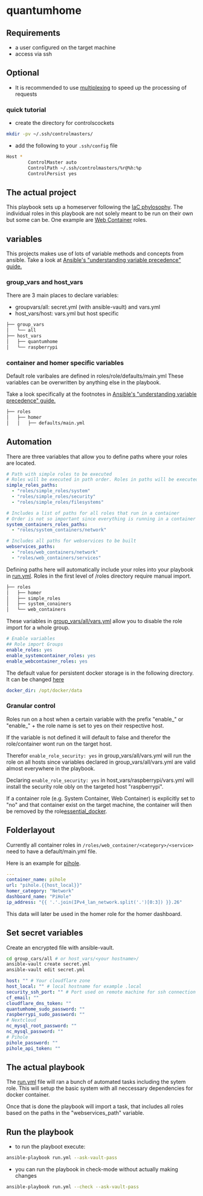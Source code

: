 # quantumhome

## Requirements

- a user configured on the target machine
- access via ssh

## Optional

- It is recommended to use [multiplexing](https://en.wikibooks.org/wiki/OpenSSH/Cookbook/Multiplexing) to speed up the processing of requests

### quick tutorial

- create the directory for controlscockets

```bash
mkdir -pv ~/.ssh/controlmasters/
```

- add the following to your `.ssh/config` file

```bash
Host *
        ControlMaster auto
        ControlPath ~/.ssh/controlmasters/%r@%h:%p
        ControlPersist yes
```

## The actual project

This playbook sets up a homeserver following the [IaC phylosophy](https://en.wikipedia.org/wiki/Infrastructure_as_code). The individual roles in this playbook are not solely meant to be run on their own but some can be. One example are [Web Container](https://github.com/quantumfate/quantumhome/tree/main/roles/web_containers) roles.

## variables

This projects makes use of lots of variable methods and concepts from ansible.
Take a look at [Ansible's "understanding variable precedence" guide.](https://docs.ansible.com/ansible/latest/user_guide/playbooks_variables.html#understanding-variable-precedence)

### group_vars and host_vars

There are 3 main places to declare variables:

- groupvars/all: secret.yml (with ansible-vault) and vars.yml
- host_vars/host: vars.yml but host specific

```bash
├── group_vars
│   └── all
├── host_vars
│   ├── quantumhome
│   └── raspberrypi
```

### container and homer specific variables

Default role varibales are defined in roles/role/defaults/main.yml
These variables can be overwritten by anything else in the playbook.

Take a look specifically at the footnotes in [Ansible's "understanding variable precedence" guide.](https://docs.ansible.com/ansible/latest/user_guide/playbooks_variables.html#understanding-variable-precedence)

```bash
├── roles
│   ├── homer
│   │   ├── defaults/main.yml
```

## Automation

There are three variables that allow you to define paths where your roles are located.

```yaml
# Path with simple roles to be executed
# Roles will be executed in path order. Roles in paths will be executed in alphabetical order.
simple_roles_paths:
  - "roles/simple_roles/system"
  - "roles/simple_roles/security"
  - "roles/simple_roles/filesystems"

# Includes a list of paths for all roles that run in a container
# Order is not so important since everything is running in a container
system_containers_roles_paths:
  - "roles/system_containers/network"

# Includes all paths for webservices to be built
webservices_paths:
  - "roles/web_containers/network"
  - "roles/web_containers/services"
```

Defining paths here will automatically include your roles into your playbook in [run.yml](run.yml). Roles in the first level of /roles directory require manual import.

```bash
├── roles
│   ├── homer
│   ├── simple_roles
│   ├── system_conainers
│   └── web_containers
```

These variables in [group_vars/all/vars.yml](https://github.com/quantumfate/quantumhome/blob/main/group_vars/all/vars.yml) allow you to disable the role import for a whole group.

```yaml
# Enable variables
## Role import Groups
enable_roles: yes
enable_systemcontainer_roles: yes
enable_webcontainer_roles: yes
```

The default value for persistent docker storage is in the following directory. It can be changed [here](https://github.com/quantumfate/quantumhome/blob/main/roles/simple_roles/system/essential_docker/defaults/main.yml)

```yaml
docker_dir: /opt/docker/data
```

### Granular control

Roles run on a host when a certain variable with the prefix "enable_" or "enable_" + the role name is set to yes on their respective host.

If the variable is not defined it will default to false and therefor the role/container wont run on the target host.

Therefor `enable_role_security: yes` in group_vars/all/vars.yml will run the role on all hosts since variables declared in group_vars/all/vars.yml are valid almost everywhere in the playbook.

Declaring `enable_role_security: yes` in host_vars/raspberrypi/vars.yml will install the security role obly on the targeted host "raspberrypi".

If a container role (e.g. System Container, Web Container) is explicitly set to "no" and that container exist on the target machine, the container will then be removed by the role[essential_docker](https://github.com/quantumfate/quantumhome/blob/main/roles/simple_roles/system/essential_docker/tasks/main.yml).

## Folderlayout

Currently all container roles in `/roles/web_container/<category>/<service>` need to have a default/main.yml file.

Here is an example for [pihole](https://github.com/quantumfate/quantumhome/tree/main/roles/web_containers/network/pihole).

```yaml
---
container_name: pihole
url: "pihole.{{host_local}}"
homer_category: "Network"
dashboard_name: "PiHole"
ip_address: "{{ '.'.join(IPv4_lan_network.split('.')[0:3]) }}.26"
```

This data will later be used in the homer role for the homer dashboard.

## Set secret variables

Create an encrypted file with ansible-vault.

```bash
cd group_cars/all # or host_vars/<your hostname>/
ansible-vault create secret.yml
ansible-vault edit secret.yml
```

```yml
host: "" # Your cloudflare zone
host_local: "" # local hostname for example .local
security_ssh_port: "" # Port used on remote machine for ssh connection
cf_email: ""
cloudflare_dns_token: ""
quantumhome_sudo_password: ""
raspberrypi_sudo_password: ""
# Nextcloud
nc_mysql_root_password: ""
nc_mysql_password: ""
# Pihole
pihole_password: ""
pihole_api_token: ""
```

## The actual playbook

The [run.yml](run.yml) file will ran a bunch of automated tasks including the sytem role. This will setup the basic system with all neccessary dependencies for docker container.

Once that is done the playbook will import a task, that includes all roles based on the paths in the "webservices_path" variable.

## Run the playbook

- to run the playboot execute:

```bash
ansible-playbook run.yml --ask-vault-pass
```

- you can run the playbook in check-mode without actually making changes

```bash
ansible-playbook run.yml --check --ask-vault-pass
```

